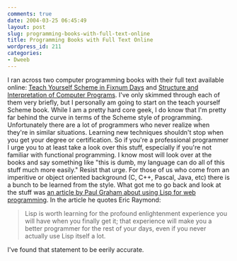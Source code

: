 ```yaml
---
comments: true
date: 2004-03-25 06:45:49
layout: post
slug: programming-books-with-full-text-online
title: Programming Books with Full Text Online
wordpress_id: 211
categories:
- Dweeb
---
```


I ran across two computer programming books with their full text available online: [Teach Yourself Scheme in Fixnum Days](http://www.ccs.neu.edu/home/dorai/t-y-scheme/t-y-scheme-Z-H-1.html) and [Structure and Interpretation of Computer Programs](http://mitpress.mit.edu/sicp/). I've only skimmed through each of them very briefly, but I personally am going to start on the teach yourself Scheme book. While I am a pretty hard core geek, I do know that I'm pretty far behind the curve in terms of the Scheme style of programming. Unfortunately there are a lot of programmers who never realize when they're in similar situations. Learning new techniques shouldn't stop when you get your degree or certification. So if you're a professional programmer I urge you to at least take a look over this stuff, especially if you're not familiar with functional programming. I know most will look over at the books and say something like "this is dumb, my language can do all of this stuff much more easily." Resist that urge. For those of us who come from an imperitive or object oriented background (C, C++, Pascal, Java, etc) there is a bunch to be learned from the style. What got me to go back and look at the stuff was [an article by Paul Graham about using Lisp for web programming](http://www.paulgraham.com/avg.html). In the article he quotes Eric Raymond:


> Lisp is worth learning for the profound enlightenment experience you will have when you finally get it; that experience will make you a better programmer for the rest of your days, even if you never actually use Lisp itself a lot.


I've found that statement to be eerily accurate.
